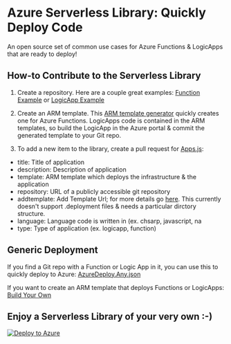 # Azure Serverless Library: Quickly Deploy Code
An open source set of common use cases for Azure Functions & LogicApps that are ready to deploy!

## How-to Contribute to the Serverless Library

1) Create a repository. Here are a couple great examples: [Function Example](https://github.com/jefking/fl-image-resize) or [LogicApp Example](https://github.com/Azure/azure-quickstart-templates/tree/master/101-logic-app-create)

2) Create an ARM template. This [ARM template generator](http://functionlibrary.azurewebsites.net/build.htm) quickly creates one for Azure Functions. LogicApps code is contained in the ARM templates, so build the LogicApp in the Azure portal & commit the generated template to your Git repo.

3) To add a new item to the library, create a pull request for [Apps.js](https://github.com/jefking/FunctionLibrary/blob/master/www/assets/data/apps.js):
- title: Title of application
- description: Description of application
- template: ARM template which deploys the infrastructure & the application
- repository: URL of a publicly accessible git repository
- addtemplate: Add Template Url; for more details go [here](https://github.com/fashaikh/GitHubReZip). This currently doesn't support .deployment files & needs a particular dirctory structure.
- language: Language code is written in (ex. chsarp, javascript, na
- type: Type of application (ex. logicapp, function)

## Generic Deployment

If you find a Git repo with a Function or Logic App in it, you can use this to quickly deploy to Azure: [AzureDeploy.Any.json](https://github.com/jefking/FunctionLibrary/blob/master/azuredeploy.any.json)

If you want to create an ARM template that deploys Functions or LogicApps: 
[Build Your Own](http://functionlibrary.azurewebsites.net/build.htm)

## Enjoy a Serverless Library of your very own :-)

[![Deploy to Azure](http://azuredeploy.net/deploybutton.svg)](https://portal.azure.com/#create/Microsoft.Template/uri/https%3A%2F%2Fraw.githubusercontent.com%2Fjefking%2FFunctionLibrary%2Fmaster%2Fazuredeploy.json)